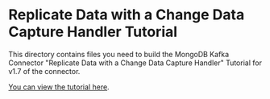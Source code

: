 # Replicate Data with a Change Data Capture Handler Tutorial

This directory contains files you need to build the MongoDB Kafka Connector
"Replicate Data with a Change Data Capture Handler" Tutorial for v1.7 of the connector.

[You can view the tutorial here](https://docs.mongodb.com/kafka-connector/v1.7/tutorials/replicate-with-cdc/).
